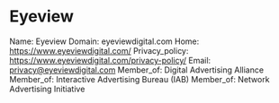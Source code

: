 
# Eyeview

Name: Eyeview
Domain: eyeviewdigital.com
Home: https://www.eyeviewdigital.com/
Privacy_policy: https://www.eyeviewdigital.com/privacy-policy/
Email: privacy@eyeviewdigital.com
Member_of: Digital Advertising Alliance
Member_of: Interactive Advertising Bureau (IAB)
Member_of: Network Advertising Initiative
